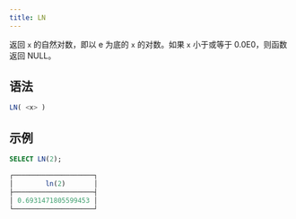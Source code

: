 ```yaml
---
title: LN
---
```


返回 `x` 的自然对数，即以 e 为底的 `x` 的对数。如果 `x` 小于或等于 0.0E0，则函数返回 NULL。

## 语法

```sql
LN( <x> )
```

## 示例

```sql
SELECT LN(2);

┌────────────────────┐
│        ln(2)       │
├────────────────────┤
│ 0.6931471805599453 │
└────────────────────┘
```